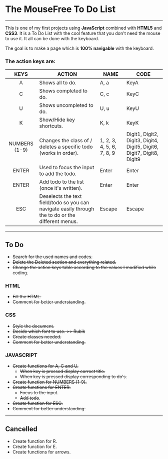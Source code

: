 # The MouseFree To Do List

---

This is one of my first projects using **JavaScript** combined with **HTML5** and **CSS3**. It is a To Do List with the cool feature that you don't need the mouse to use it. It all can be done with the keyboard.

The goal is to make a page which is **100% navigable** with the keyboard.

### The action keys are:

|     KEYS      | ACTION                                                                                             | NAME                      | CODE                                                                   |
| :-----------: | -------------------------------------------------------------------------------------------------- | ------------------------- | ---------------------------------------------------------------------- |
|       A       | Shows all to do.                                                                                   | A, a                      | KeyA                                                                   |
|       C       | Shows completed to do.                                                                             | C, c                      | KeyC                                                                   |
|       U       | Shows uncompleted to do.                                                                           | U, u                      | KeyU                                                                   |
|       K       | Show/Hide key shortcuts.                                                                           | K, k                      | KeyK                                                                   |
| NUMBERS (1-9) | Changes the class of / deletes a specific todo (works in order).                                   | 1, 2, 3, 4, 5, 6, 7, 8, 9 | Digit1, Digit2, Digit3, Digit4, Digit5, Digit6, Digit7, Digit8, Digit9 |
|     ENTER     | Used to focus the input to add the todo.                                                           | Enter                     | Enter                                                                  |
|     ENTER     | Add todo to the list (once it's written).                                                          | Enter                     | Enter                                                                  |
|      ESC      | Deselects the text field/todo so you can navigate easily through the to do or the different menus. | Escape                    | Escape                                                                 |

---

## To Do

-   ~~Search for the used names and codes.~~
-   ~~Delete the Deleted section and everything related.~~
-   ~~Change the action keys table according to the values I modified while coding.~~

### HTML

-   ~~Fill the HTML.~~
-   ~~Comment for better understanding.~~

### CSS

-   ~~Style the document.~~
-   ~~Decide which font to use. >> Rubik~~
-   ~~Create classes needed.~~
-   ~~Comment for better understanding.~~

### JAVASCRIPT

-   ~~Create functions for A, C and U.~~
    -   ~~When key is pressed display correct title.~~
    -   ~~When key is pressed display corresponding to do's.~~
-   ~~Create function for NUMBERS (1-9).~~
-   ~~Create functions for ENTER.~~
    -   ~~Focus to the input~~.
    -   ~~Add todo~~.
-   ~~Create function for ESC.~~
-   ~~Comment for better understanding.~~

---

## Cancelled

-   Create function for R.
-   Create function for E.
-   Create functions for arrows.
